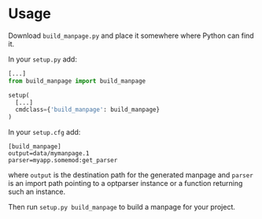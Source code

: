 # Usage

Download `build_manpage.py` and place it somewhere where Python can
find it.

In your `setup.py` add:

```python
[...]
from build_manpage import build_manpage

setup(
  [...]
  cmdclass={'build_manpage': build_manpage}
)
```

In your `setup.cfg` add:

```
[build_manpage]
output=data/mymanpage.1
parser=myapp.somemod:get_parser
```

where `output` is the destination path for the generated
manpage and `parser` is an import path pointing to a optparser
instance or a function returning such an instance.

Then run `setup.py build_manpage` to build a manpage for
your project.
